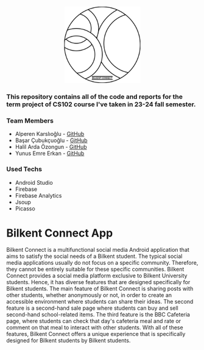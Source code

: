 <p align="center">
  <img src="bilkent_connect_logo.jpg" alt="Project Logo" width="200" height="200">
</p>

### This repository contains all of the code and reports for the term project of CS102 course I've taken in 23-24 fall semester.

### Team Members
* Alperen Karslıoğlu - [GitHub](https://github.com/Alperen41-tech)
* Başar Çubukçuoğlu - [GitHub](https://github.com/BasarCubukcuoglu)
* Halil Arda Özongun - [GitHub](https://github.com/Halil-Arda)
* Yunus Emre Erkan - [GitHub](https://github.com/yunusee)

### Used Techs
* Android Studio
* Firebase
* Firebase Analytics
* Jsoup
* Picasso

# Bilkent Connect App

Bilkent Connect is a multifunctional social media Android application that aims to satisfy the social needs of a Bilkent student. The typical social media applications usually do not focus on a specific community. Therefore, they cannot be entirely suitable for these specific communities. Bilkent Connect provides a social media platform exclusive to Bilkent University students. Hence, it has diverse features that are designed specifically for
Bilkent students. The main feature of Bilkent Connect is sharing posts with other students, whether anonymously or not, in order to create an accessible environment where students can share their ideas. The second feature is a second-hand sale page where students can buy and sell second-hand school-related items. The third feature is the BBC Cafeteria page, where students can check that day's cafeteria meal and rate or comment on that meal to interact with other students. With all of these features, Bilkent Connect offers a unique experience that is specifically designed for Bilkent students by Bilkent students.
